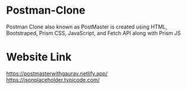 # Postman-Clone
Postman Clone also known as PostMaster is created using HTML, Bootstraped, Prism CSS, JavaScript, and Fetch API along with Prism JS
# Website Link
https://postmasterwithgaurav.netlify.app/
https://jsonplaceholder.typicode.com/
